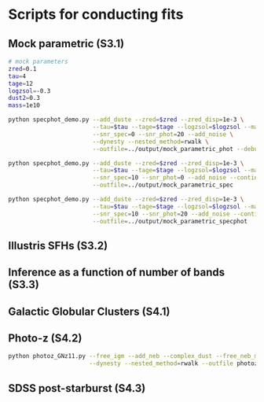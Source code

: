 # Scripts for conducting fits

## Mock parametric (S3.1)

```sh
# mock parameters
zred=0.1
tau=4
tage=12
logzsol=-0.3
dust2=0.3
mass=1e10

python specphot_demo.py --add_duste --zred=$zred --zred_disp=1e-3 \
                        --tau=$tau --tage=$tage --logzsol=$logzsol --mass=$mass dust2=$dust2 \
                        --snr_spec=0 --snr_phot=20 --add_noise \
                        --dynesty --nested_method=rwalk \
                        --outfile=../output/mock_parametric_phot --debug

python specphot_demo.py --add_duste --zred=$zred --zred_disp=1e-3 \
                        --tau=$tau --tage=$tage --logzsol=$logzsol --mass=$mass dust2=$dust2 \
                        --snr_spec=10 --snr_phot=0 --add_noise --continuum_optimize \
                        --outfile=../output/mock_parametric_spec

python specphot_demo.py --add_duste --zred=$zred --zred_disp=1e-3 \
                        --tau=$tau --tage=$tage --logzsol=$logzsol --mass=$mass dust2=$dust2 \
                        --snr_spec=10 --snr_phot=20 --add_noise --continuum_optimize \
                        --outfile=../output/mock_parametric_specphot
```

## Illustris SFHs (S3.2)

## Inference as a function of number of bands (S3.3)

## Galactic Globular Clusters (S4.1)

## Photo-z (S4.2)

```sh
python photoz_GNz11.py --free_igm --add_neb --complex_dust --free_neb_met --nbins_sfh 5 \
                       --dynesty --nested_method=rwalk --outfile photoz_gnz11
```

## SDSS post-starburst (S4.3)
